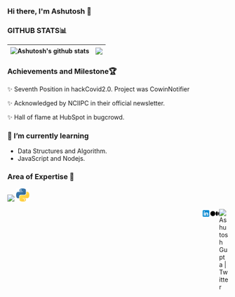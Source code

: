 ### Hi there, I'm Ashutosh 👋

<h3>GITHUB STATS📊</h3>
<!-- <img src = "https://github-readme-stats.vercel.app/api?username=m3tac1ph4r&count_private=true&show_icons=true&theme=dracula" /> -->

| <img align="center" src="https://github-readme-stats.vercel.app/api?username=m3tac1ph4r&count_private=true&show_icons=true&theme=dracula&include_all_commits=true&count_private=true" alt="Ashutosh's github stats" /></a> | <img align="center" src="https://github-readme-stats.vercel.app/api/top-langs/?username=m3tac1ph4r&layout=compact&theme=dracula&hide_border=true" /></a> |
| ------------- | ------------- |

<h3>Achievements and Milestone🏆</h3>

✨ Seventh Position in hackCovid2.0. Project was CowinNotifier

✨ Acknowledged by NCIIPC in their official newsletter.

✨ Hall of flame at HubSpot in bugcrowd.

<h3> 🌱 I’m currently learning </h3>

* Data Structures and Algorithm.
* JavaScript and Nodejs.

<h3>Area of Expertise 📕</h3>

<code><img height="30" src="https://raw.githubusercontent.com/isocpp/logos/master/cpp_logo.png"></code>
<code><img height="30" src="https://github.com/OjasviChauhan/OjasviChauhan/blob/master/img/python.png?raw=true"></code>


<!-- <h3>SOCIAL HANDLES 🌀</h3>

👉 <a href="https://twitter.com/ashutoshg21">Twitter</a>&nbsp;&nbsp;
👉 <a href="https://medium.com/@ashutoshg547">Medium</a>&nbsp;&nbsp;
👉 <a href="https://www.linkedin.com/in/ashutoshg547/">Linkedin</a>&nbsp;&nbsp; -->


<a href="https://twitter.com/ashutoshg21">
  <img align="right" alt="Ashutosh Gupta | Twitter" width="21px" src="https://raw.githubusercontent.com/anuraghazra/anuraghazra/master/assets/twitter.svg" />
</a>
<a href="https://medium.com/@ashutoshg547">
  <img align="right" alt="Ashutosh Gupta | Medium" width="20px" src="assets/medium.svg"/>
<a href="https://www.linkedin.com/in/ashutoshg547/">
  <img align="right" alt="Ashutosh Gupta | Linkedin" width="20px" src="assets/linkedin.svg"/>
</a>
<!--
**m3tac1ph4r/m3tac1ph4r** is a ✨ _special_ ✨ repository because its `README.md` (this file) appears on your GitHub profile.

Here are some ideas to get you started:

- 🔭 I’m currently working on ...
- 🌱 I’m currently learning ...
- 👯 I’m looking to collaborate on ...
- 🤔 I’m looking for help with ...
- 💬 Ask me about ...
- 📫 How to reach me: ...
- 😄 Pronouns: ...
- ⚡ Fun fact: ...
-->
